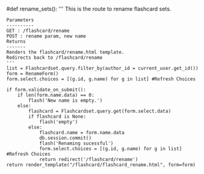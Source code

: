 #def rename_sets():
    '''
    This is the route to rename flashcard sets.

    Parameters
    ----------
    GET : /flashcard/rename
    POST : rename param, new name
    Returns
    -------
    Renders the flashcard/rename.html template.
    Redirects back to /flashcard/rename
    '''
    list = Flashcardset.query.filter_by(author_id = current_user.get_id())
    form = RenameForm()
    form.select.choices = [(g.id, g.name) for g in list] #Refresh Choices

    if form.validate_on_submit():
        if len(form.name.data) == 0:
            flash('New name is empty.')
        else:
            flashcard = Flashcardset.query.get(form.select.data)
            if flashcard is None:
                flash('empty')
            else:
                flashcard.name = form.name.data
                db.session.commit()
                flash('Renaming sucessful')
                form.select.choices = [(g.id, g.name) for g in list] #Refresh Choices
                return redirect('/flashcard/rename')
    return render_template("/flashcard/flashcard_rename.html", form=form)
